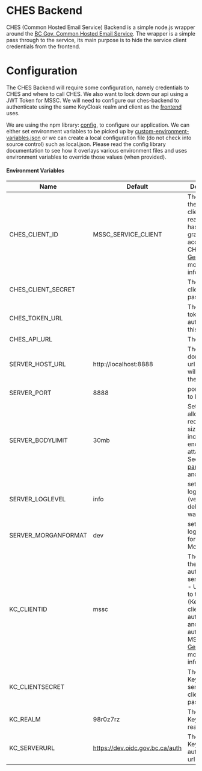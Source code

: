 # CHES Backend
CHES (Common Hosted Email Service) Backend is a simple node.js wrapper around the [BC Gov. Common Hosted Email Service](https://github.com/bcgov/common-hosted-email-service.git).  The wrapper is a simple pass through to the service, its main purpose is to hide the service client credentials from the frontend.

# Configuration
The CHES Backend will require some configuration, namely credentials to CHES and where to call CHES.  We also want to lock down our api using a JWT Token for MSSC.  We will need to configure our ches-backend to authenticate using the same KeyCloak realm and client as the [frontend](../frontend/README.md) uses.

We are using the npm library: [config](https://www.npmjs.com/package/config), to configure our application.  We can either set environment variables to be picked up by [custom-environment-variables.json](./config/custom-environment-variables.json) or we can create a local configuration file (do not check into source control) such as local.json.  Please read the config library documentation to see how it overlays various environment files and uses environment variables to override those values (when provided).

#### Environment Variables

| Name | Default | Description |
| --- | --- | --- |
| CHES_CLIENT_ID | MSSC_SERVICE_CLIENT | The name of the service client in the realm that has been granted access to CHES.  See [GetOK](https://github.com/bcgov/nr-get-token.git) for more information |
| CHES_CLIENT_SECRET | | The service client's password |
| CHES_TOKEN_URL | | The OpenID token url to authenticate this client |
| CHES_API_URL | | The CHES url |
| SERVER_HOST_URL | http://localhost:8888 | The domain/base url where we will expose the api. |
| SERVER_PORT | 8888 | port for node to listen on. |
| SERVER_BODYLIMIT | 30mb | Set the allowed request body size (will include encoded attachments). See [body-parser limit](https://github.com/expressjs/body-parser#limit) and [bytes lib](https://www.npmjs.com/package/bytes) |
| SERVER_LOGLEVEL | info | set the npm log level (verbose, debug, info, warn, error). |
| SERVER_MORGANFORMAT | dev | set the logging format for Morgan. |
| KC_CLIENTID | mssc | The name of the frontend authorization service client - Users login to this (KeyCloak) client to get authenticated and authorized to MSSC.  See [GetOK](https://github.com/bcgov/nr-get-token.git) for more information |
| KC_CLIENTSECRET | | The KeyCloak service client's password |
| KC_REALM | 98r0z7rz | The KeyCloak realm id |
| KC_SERVERURL | https://dev.oidc.gov.bc.ca/auth | The KeyCloak authorization url |


